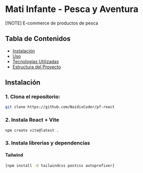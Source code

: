 
# Mati Infante - Pesca y Aventura
[!NOTE]
E-commerce de productos de pesca

## Tabla de Contenidos

- [Instalación](#instalación)
- [Uso](#uso)
- [Tecnologías Utilizadas](#tecnologías-utilizadas)
- [Estructura del Proyecto](#estructura-del-proyecto)


## Instalación

### 1. Clona el repositorio:

```bash
git clone https://github.com/NaidixCoder/pf-react

```

### 2. Instala React + Vite
```bash
npm create vite@latest .
```

### 3. Instala librerias y dependencias

#### Tailwind
```bash
[npm install -D tailwindcss postcss autoprefixer]
```
